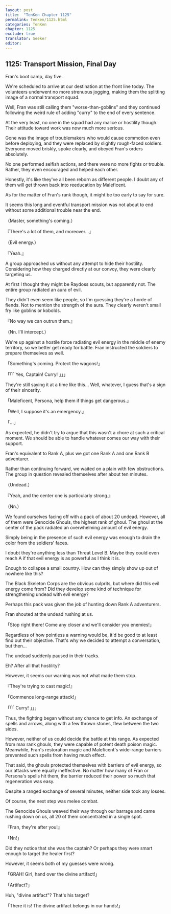```yaml
---
layout: post
title:  "TenKen Chapter 1125"
permalink: Tenken/1125.html
categories: TenKen
chapter: 1125
exclude: true
translator: Seeker
editor: 
---
```

<h2>1125: Transport Mission, Final Day</h2>

Fran's boot camp, day five.

We're scheduled to arrive at our destination at the front line today. The volunteers underwent no more strenuous jogging, making them the splitting image of a normal transport squad.

Well, Fran was still calling them "worse-than-goblins" and they continued following the weird rule of adding "curry" to the end of every sentence.

At the very least, no one in the squad had any malice or hostility though. Their attitude toward work was now much more serious.

Gone was the image of troublemakers who would cause commotion even before deploying, and they were replaced by slightly rough-faced soldiers. Everyone moved briskly, spoke clearly, and obeyed Fran's orders absolutely.

No one performed selfish actions, and there were no more fights or trouble. Rather, they even encouraged and helped each other.

Honestly, it's like they've all been reborn as different people. I doubt any of them will get thrown back into reeducation by Maleficent.

As for the matter of Fran's rank though, it might be too early to say for sure.

It seems this long and eventful transport mission was not about to end without some additional trouble near the end.

（Master, something's coming.）

『There's a lot of them, and moreover...』

（Evil energy.）

『Yeah.』

A group approached us without any attempt to hide their hostility. Considering how they charged directly at our convoy, they were clearly targeting us.

At first I thought they might be Raydoss scouts, but apparently not. The entire group radiated an aura of evil.

They didn't even seem like people, so I'm guessing they're a horde of fiends. Not to mention the strength of the aura. They clearly weren't small fry like goblins or kobolds.

『No way we can outrun them.』

（Nn. I'll intercept.）

We're up against a hostile force radiating evil energy in the middle of enemy territory, so we better get ready for battle. Fran instructed the soldiers to prepare themselves as well.

「Something's coming. Protect the wagons!」

「「「  Yes, Captain! Curry!  」」」

They're still saying it at a time like this... Well, whatever, I guess that's a sign of their sincerity.

「Maleficent, Persona, help them if things get dangerous.」

「Well, I suppose it's an emergency.」

「...」

As expected, he didn't try to argue that this wasn't a chore at such a critical moment. We should be able to handle whatever comes our way with their support.

Fran's equivalent to Rank A, plus we got one Rank A and one Rank B adventurer.

Rather than continuing forward, we waited on a plain with few obstructions. The group in question revealed themselves after about ten minutes.

（Undead.）

『Yeah, and the center one is particularly strong.』

（Nn.）

We found ourselves facing off with a pack of about 20 undead. However, all of them were Genocide Ghouls, the highest rank of ghoul. The ghoul at the center of the pack radiated an overwhelming amount of evil energy.

Simply being in the presence of such evil energy was enough to drain the color from the soldiers' faces.

I doubt they're anything less than Threat Level B. Maybe they could even reach A if that evil energy is as powerful as I think it is.

Enough to collapse a small country. How can they simply show up out of nowhere like this?

The Black Skeleton Corps are the obvious culprits, but where did this evil energy come from? Did they develop some kind of technique for strengthening undead with evil energy?

Perhaps this pack was given the job of hunting down Rank A adventurers.

Fran shouted at the undead rushing at us.

「Stop right there! Come any closer and we'll consider you enemies!」

Regardless of how pointless a warning would be, it'd be good to at least find out their objective. That's why we decided to attempt a conversation, but then...

The undead suddenly paused in their tracks.

Eh? After all that hostility?

However, it seems our warning was not what made them stop.

『They're trying to cast magic!』

「Commence long-range attack!」

「「「  Curry!  」」」

Thus, the fighting began without any chance to get info. An exchange of spells and arrows, along with a few thrown stones, flew between the two sides.

However, neither of us could decide the battle at this range. As expected from max rank ghouls, they were capable of potent death poison magic. Meanwhile, Fran's restoration magic and Maleficent's wide-range barriers prevented such spells from having much effect.

That said, the ghouls protected themselves with barriers of evil energy, so our attacks were equally ineffective. No matter how many of Fran or Persona's spells hit them, the barrier reduced their power so much that regeneration was easy.

Despite a ranged exchange of several minutes, neither side took any losses.

Of course, the next step was melee combat.

The Genocide Ghouls weaved their way through our barrage and came rushing down on us, all 20 of them concentrated in a single spot.

『Fran, they're after you!』

「Nn!」

Did they notice that she was the captain? Or perhaps they were smart enough to target the healer first?

However, it seems both of my guesses were wrong.

「GRAH! Girl, hand over the divine artifact!」

「Artifact?」

Huh, "divine artifact"? That's his target?

「There it is! The divine artifact belongs in our hands!」



